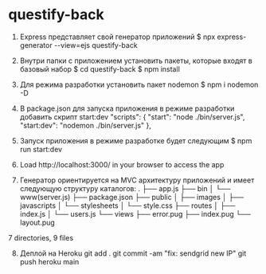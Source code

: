 # questify-back

1. Express представляет свой генератор приложений
   $ npx express-generator --view=ejs questify-back

2. Внутри папки с приложением установить пакеты, которые входят в базовый набор
   $ cd questify-back
   $ npm install

3. Для режима разработки установить пакет nodemon
   $ npm i nodemon -D

4. В package.json для запуска приложения в режиме разработки добавить скрипт start:dev
   "scripts": {
   "start": "node ./bin/server.js",
   "start:dev": "nodemon ./bin/server.js"
   },

5. Запуск приложения в режиме разработке будет следующим
   $ npm run start:dev

6. Load http://localhost:3000/ in your browser to access the app

7. Генератор ориентируется на MVC архитектуру приложений и имеет следующую структуру каталогов:
   .
   ├── app.js
   ├── bin
   │ └── www(server.js)
   ├── package.json
   ├── public
   │ ├── images
   │ ├── javascripts
   │ └── stylesheets
   │ └── style.css
   ├── routes
   │ ├── index.js
   │ └── users.js
   └── views
   ├── error.pug
   ├── index.pug
   └── layout.pug

7 directories, 9 files

8. Деплой на Heroku
   git add .
   git commit -am "fix: sendgrid new IP"
   git push heroku main
